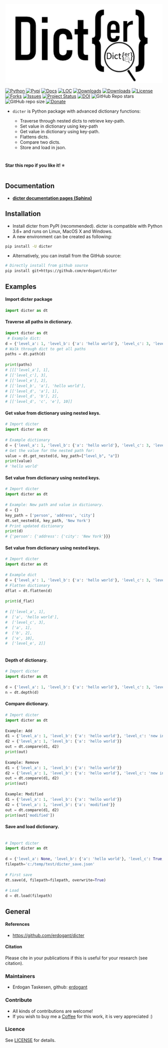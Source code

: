 
<p align="center">
  <a href="https://erdogant.github.io/dicter/">
  <img src="https://github.com/erdogant/dicter/blob/main/docs/figs/logo.png" width="600" />
  </a>
</p>


[![Python](https://img.shields.io/pypi/pyversions/dicter)](https://img.shields.io/pypi/pyversions/dicter)
[![Pypi](https://img.shields.io/pypi/v/dicter)](https://pypi.org/project/dicter/)
[![Docs](https://img.shields.io/badge/Sphinx-Docs-Green)](https://erdogant.github.io/dicter/)
[![LOC](https://sloc.xyz/github/erdogant/dicter/?category=code)](https://github.com/erdogant/dicter/)
[![Downloads](https://static.pepy.tech/personalized-badge/dicter?period=month&units=international_system&left_color=grey&right_color=brightgreen&left_text=PyPI%20downloads/month)](https://pepy.tech/project/dicter)
[![Downloads](https://static.pepy.tech/personalized-badge/dicter?period=total&units=international_system&left_color=grey&right_color=brightgreen&left_text=Downloads)](https://pepy.tech/project/dicter)
[![License](https://img.shields.io/badge/license-MIT-green.svg)](https://github.com/erdogant/dicter/blob/master/LICENSE)
[![Forks](https://img.shields.io/github/forks/erdogant/dicter.svg)](https://github.com/erdogant/dicter/network)
[![Issues](https://img.shields.io/github/issues/erdogant/dicter.svg)](https://github.com/erdogant/dicter/issues)
[![Project Status](http://www.repostatus.org/badges/latest/active.svg)](http://www.repostatus.org/#active)
[![DOI](https://zenodo.org/badge/228166657.svg)](https://zenodo.org/badge/latestdoi/228166657)
![GitHub Repo stars](https://img.shields.io/github/stars/erdogant/dicter)
![GitHub repo size](https://img.shields.io/github/repo-size/erdogant/dicter)
[![Donate](https://img.shields.io/badge/Support%20this%20project-grey.svg?logo=github%20sponsors)](https://erdogant.github.io/dicter/pages/html/Documentation.html#)
<!---[![BuyMeCoffee](https://img.shields.io/badge/buymea-coffee-yellow.svg)](https://www.buymeacoffee.com/erdogant)-->
<!---[![Coffee](https://img.shields.io/badge/coffee-black-grey.svg)](https://erdogant.github.io/donate/?currency=USD&amount=5)-->


* ``dicter`` is Python package with advanced dictionary functions:

	* Traverse through nested dicts to retrieve key-path.
	* Set value in dictionary using key-path
	* Get value in dictionary using key-path.
	* Flattens dicts.
	* Compare two dicts.
	* Store and load in json.



# 
**Star this repo if you like it! ⭐️**
#

## Documentation

* [**dicter documentation pages (Sphinx)**](https://erdogant.github.io/dicter/)


## Installation
* Install dicter from PyPI (recommended). dicter is compatible with Python 3.6+ and runs on Linux, MacOS X and Windows. 
* A new environment can be created as following:


```bash
pip install -U dicter
```

* Alternatively, you can install from the GitHub source:
```bash
# Directly install from github source
pip install git+https://github.com/erdogant/dicter
```

## Examples

#### Import dicter package
```python
import dicter as dt
```

#### Traverse all paths in dictionary.
```python
import dicter as dt
 # Example dict:
d = {'level_a': 1, 'level_b': {'a': 'hello world'}, 'level_c': 3, 'level_d': {'a': 1, 'b': 2, 'c': {'e': 10}}, 'level_e': 2}
# Walk through dict to get all paths
paths = dt.path(d)

print(paths)
# [[['level_a'], 1],
# [['level_c'], 3],
# [['level_e'], 2],
# [['level_b', 'a'], 'hello world'],
# [['level_d', 'a'], 1],
# [['level_d', 'b'], 2],
# [['level_d', 'c', 'e'], 10]]
```

#### Get value from dictionary using nested keys.
```python
# Import dicter
import dicter as dt

# Example dictionary
d = {'level_a': 1, 'level_b': {'a': 'hello world'}, 'level_c': 3, 'level_d': {'a': 1, 'b': 2, 'c': {'e': 10}}, 'level_e': 2}
# Get the value for the nested path for:
value = dt.get_nested(d, key_path=["level_b", "a"])
print(value)
# 'hello world'

```

#### Set value from dictionary using nested keys.
```python
# Import dicter
import dicter as dt

# Example: New path and value in dictionary.
d = {}
key_path = ['person', 'address', 'city']
dt.set_nested(d, key_path, 'New York')
# Print updated dictionary
print(d)
# {'person': {'address': {'city': 'New York'}}}

```

#### Set value from dictionary using nested keys.
```python
# Import dicter
import dicter as dt

# Example dict
d = {'level_a': 1, 'level_b': {'a': 'hello world'}, 'level_c': 3, 'level_d': {'a': 1, 'b': 2, 'c': {'e': 10}}, 'level_e': 2}
# Flatten dictionary
dflat = dt.flatten(d)

print(d_flat)

# [['level_a', 1],
#  ['a', 'hello world'],
#  ['level_c', 3],
#  ['a', 1],
#  ['b', 2],
#  ['e', 10],
#  ['level_e', 2]]
 
```


#### Depth of dictionary.
```python
# Import dicter
import dicter as dt

d = {'level_a': 1, 'level_b': {'a': 'hello world'}, 'level_c': 3, 'level_d': {'a': 1, 'b': 2, 'c': {'e': 10}}, 'level_e': 2}
n = dt.depth(d)

```

#### Compare dictionary.
```python
# Import dicter
import dicter as dt

Example: Add
d1 = {'level_a': 1, 'level_b': {'a': 'hello world'}, 'level_c': 'new in d2'}
d2 = {'level_a': 1, 'level_b': {'a': 'hello world'}}
out = dt.compare(d1, d2)
print(out)

Example: Remove
d1 = {'level_a': 1, 'level_b': {'a': 'hello world'}}
d2 = {'level_a': 1, 'level_b': {'a': 'hello world'}, 'level_c': 'new in d2'}
out = dt.compare(d1, d2)
print(out)

Example: Modified
d1 = {'level_a': 1, 'level_b': {'a': 'hello world'}}
d2 = {'level_a': 1, 'level_b': {'a': 'modified'}}
out = dt.compare(d1, d2)
print(out['modified'])

```

#### Save and load dictionary.
```python

# Import dicter
import dicter as dt

d = {'level_a': None, 'level_b': {'a': 'hello world'}, 'level_c': True, 'level_d': 2.3, 'level_e': [[1,2,3], [1,2]]}
filepath='c:/temp/test/dicter_save.json'

# First save
dt.save(d, filepath=filepath, overwrite=True)

# Load
d = dt.load(filepath)
```

## General

#### References
* https://github.com/erdogant/dicter

#### Citation
Please cite in your publications if this is useful for your research (see citation).
   
### Maintainers
* Erdogan Taskesen, github: [erdogant](https://github.com/erdogant)

### Contribute
* All kinds of contributions are welcome!
* If you wish to buy me a <a href="https://www.buymeacoffee.com/erdogant">Coffee</a> for this work, it is very appreciated :)

### Licence
See [LICENSE](LICENSE) for details.
